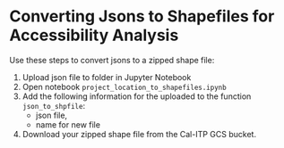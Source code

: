 # Converting Jsons to Shapefiles for Accessibility Analysis

Use these steps to convert jsons to a zipped shape file: 
1. Upload json file to folder in Jupyter Notebook
2. Open notebook `project_location_to_shapefiles.ipynb`
3. Add the following information for the uploaded to the function `json_to_shpfile`:
    * json file, 
    * name for new file 
4. Download your zipped shape file from the Cal-ITP GCS bucket. 
